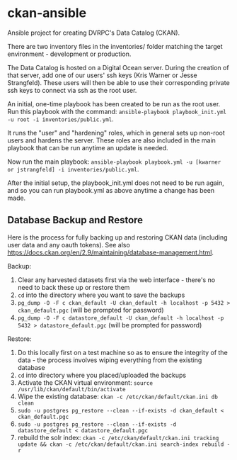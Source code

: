 # ckan-ansible

Ansible project for creating DVRPC's Data Catalog (CKAN).

There are two inventory files in the inventories/ folder matching the target environment - development or production.

The Data Catalog is hosted on a Digital Ocean server. During the creation of that server, add one of our users' ssh keys (Kris Warner or Jesse Strangfeld). These users will then be able to use their corresponding private ssh keys to connect via ssh as the root user.

An initial, one-time playbook has been created to be run as the root user. Run this playbook with the command: `ansible-playbook playbook_init.yml -u root -i inventories/public.yml`.

It runs the "user" and "hardening" roles, which in general sets up non-root users and hardens the server. These roles are also included in the main playbook that can be run anytime an update is needed.

Now run the main playbook: `ansible-playbook playbook.yml -u [kwarner or jstrangfeld] -i inventories/public.yml`.

After the initial setup, the playbook_init.yml does not need to be run again, and so you can run playbook.yml as above anytime a change has been made.

## Database Backup and Restore

Here is the process for fully backing up and restoring CKAN data (including user data and any oauth tokens). See also <https://docs.ckan.org/en/2.9/maintaining/database-management.html>.

Backup:
  1. Clear any harvested datasets first via the web interface - there's no need to back these up or restore them
  2. `cd` into the directory where you want to save the backups
  3. `pg_dump -O -F c ckan_default -U ckan_default -h localhost -p 5432 > ckan_default.pgc` (will be prompted for password)
  4. `pg_dump -O -F c datastore_default -U ckan_default -h localhost -p 5432 > datastore_default.pgc` (will be prompted for password)

Restore:
  1. Do this locally first on a test machine so as to ensure the integrity of the data - the process involves wiping everything from the existing database
  2. `cd` into directory where you placed/uploaded the backups
  3. Activate the CKAN virtual environment: `source /usr/lib/ckan/default/bin/activate`
  4. Wipe the existing database: `ckan -c /etc/ckan/default/ckan.ini db clean`
  5. `sudo -u postgres pg_restore --clean --if-exists -d ckan_default < ckan_default.pgc`
  6. `sudo -u postgres pg_restore --clean --if-exists -d datastore_default < datastore_default.pgc`
  7. rebuild the solr index: `ckan -c /etc/ckan/default/ckan.ini tracking update && ckan -c /etc/ckan/default/ckan.ini search-index rebuild -r`
